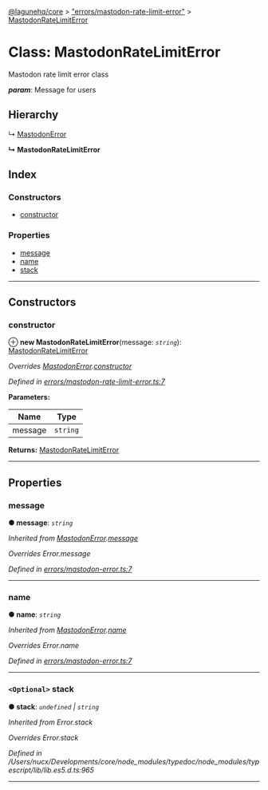 [@lagunehq/core](../README.md) > ["errors/mastodon-rate-limit-error"](../modules/_errors_mastodon_rate_limit_error_.md) > [MastodonRateLimitError](../classes/_errors_mastodon_rate_limit_error_.mastodonratelimiterror.md)

# Class: MastodonRateLimitError

Mastodon rate limit error class

*__param__*: Message for users

## Hierarchy

↳  [MastodonError](_errors_mastodon_error_.mastodonerror.md)

**↳ MastodonRateLimitError**

## Index

### Constructors

* [constructor](_errors_mastodon_rate_limit_error_.mastodonratelimiterror.md#constructor)

### Properties

* [message](_errors_mastodon_rate_limit_error_.mastodonratelimiterror.md#message)
* [name](_errors_mastodon_rate_limit_error_.mastodonratelimiterror.md#name)
* [stack](_errors_mastodon_rate_limit_error_.mastodonratelimiterror.md#stack)

---

## Constructors

<a id="constructor"></a>

###  constructor

⊕ **new MastodonRateLimitError**(message: *`string`*): [MastodonRateLimitError](_errors_mastodon_rate_limit_error_.mastodonratelimiterror.md)

*Overrides [MastodonError](_errors_mastodon_error_.mastodonerror.md).[constructor](_errors_mastodon_error_.mastodonerror.md#constructor)*

*Defined in [errors/mastodon-rate-limit-error.ts:7](https://github.com/lagunehq/core/blob/35e3f58/src/errors/mastodon-rate-limit-error.ts#L7)*

**Parameters:**

| Name | Type |
| ------ | ------ |
| message | `string` |

**Returns:** [MastodonRateLimitError](_errors_mastodon_rate_limit_error_.mastodonratelimiterror.md)

___

## Properties

<a id="message"></a>

###  message

**● message**: *`string`*

*Inherited from [MastodonError](_errors_mastodon_error_.mastodonerror.md).[message](_errors_mastodon_error_.mastodonerror.md#message)*

*Overrides Error.message*

*Defined in [errors/mastodon-error.ts:7](https://github.com/lagunehq/core/blob/35e3f58/src/errors/mastodon-error.ts#L7)*

___
<a id="name"></a>

###  name

**● name**: *`string`*

*Inherited from [MastodonError](_errors_mastodon_error_.mastodonerror.md).[name](_errors_mastodon_error_.mastodonerror.md#name)*

*Overrides Error.name*

*Defined in [errors/mastodon-error.ts:7](https://github.com/lagunehq/core/blob/35e3f58/src/errors/mastodon-error.ts#L7)*

___
<a id="stack"></a>

### `<Optional>` stack

**● stack**: *`undefined` \| `string`*

*Inherited from Error.stack*

*Overrides Error.stack*

*Defined in /Users/nucx/Developments/core/node_modules/typedoc/node_modules/typescript/lib/lib.es5.d.ts:965*

___

